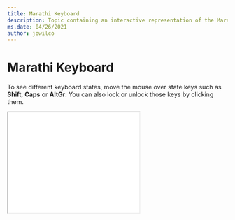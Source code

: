 ```yaml
--- 
title: Marathi Keyboard 
description: Topic containing an interactive representation of the Marathi Keyboard 
ms.date: 04/26/2021 
author: jowilco 
--- 
```

 
# Marathi Keyboard 
 
To see different keyboard states, move the mouse over state keys such as **Shift**, **Caps** or **AltGr**. You can also lock or unlock those keys by clicking them. 
 
<iframe src="kbdinmar.html" height="230"></iframe> 
